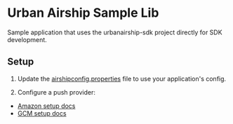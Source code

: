 # Urban Airship Sample Lib

Sample application that uses the urbanairship-sdk project directly for SDK development.

## Setup

1) Update the [airshipconfig.properties](../sample/src/main/assets/airshipconfig.properties) file
to use your application's config.

2) Configure a push provider:
- [Amazon setup docs](http://docs.urbanairship.com/reference/push-providers/adm.html#set-up-adm)
- [GCM setup docs](http://docs.urbanairship.com/reference/push-providers/gcm.html#android-gcm-setup)

